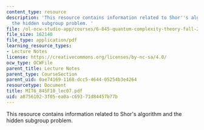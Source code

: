```yaml
---
content_type: resource
description: 'This resource contains information related to Shor''s algorithm and
  the hidden subgroup problem. '
file: /ol-ocw-studio-app/courses/6-845-quantum-complexity-theory-fall-2010/a87561023f05ea0ac69371d84457b77b_MIT6_845F10_lec07.pdf
file_size: 162140
file_type: application/pdf
learning_resource_types:
- Lecture Notes
license: https://creativecommons.org/licenses/by-nc-sa/4.0/
ocw_type: OCWFile
parent_title: Lecture Notes
parent_type: CourseSection
parent_uid: 0ae74169-1168-dcc5-4644-05254b3e4264
resourcetype: Document
title: MIT6_845F10_lec07.pdf
uid: a8756102-3f05-ea0a-c693-71d84457b77b
---
```

This resource contains information related to Shor's algorithm and the hidden subgroup problem. 